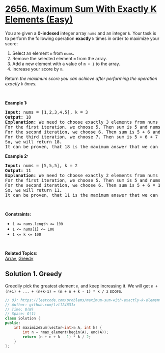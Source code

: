 # [2656. Maximum Sum With Exactly K Elements  (Easy)](https://leetcode.com/problems/maximum-sum-with-exactly-k-elements)

<p>You are given a <strong>0-indexed</strong> integer array <code>nums</code> and an integer <code>k</code>. Your task is to perform the following operation <strong>exactly</strong> <code>k</code> times in order to maximize your score:</p>
<ol>
	<li>Select an element <code>m</code> from <code>nums</code>.</li>
	<li>Remove the selected element <code>m</code> from the array.</li>
	<li>Add a new element with a value of <code>m + 1</code> to the array.</li>
	<li>Increase your score by <code>m</code>.</li>
</ol>
<p>Return <em>the maximum score you can achieve after performing the operation exactly</em> <code>k</code> <em>times.</em></p>
<p>&nbsp;</p>
<p><strong class="example">Example 1:</strong></p>
<pre><strong>Input:</strong> nums = [1,2,3,4,5], k = 3
<strong>Output:</strong> 18
<strong>Explanation:</strong> We need to choose exactly 3 elements from nums to maximize the sum.
For the first iteration, we choose 5. Then sum is 5 and nums = [1,2,3,4,6]
For the second iteration, we choose 6. Then sum is 5 + 6 and nums = [1,2,3,4,7]
For the third iteration, we choose 7. Then sum is 5 + 6 + 7 = 18 and nums = [1,2,3,4,8]
So, we will return 18.
It can be proven, that 18 is the maximum answer that we can achieve.
</pre>
<p><strong class="example">Example 2:</strong></p>
<pre><strong>Input:</strong> nums = [5,5,5], k = 2
<strong>Output:</strong> 11
<strong>Explanation:</strong> We need to choose exactly 2 elements from nums to maximize the sum.
For the first iteration, we choose 5. Then sum is 5 and nums = [5,5,6]
For the second iteration, we choose 6. Then sum is 5 + 6 = 11 and nums = [5,5,7]
So, we will return 11.
It can be proven, that 11 is the maximum answer that we can achieve.
</pre>
<p>&nbsp;</p>
<p><strong>Constraints:</strong></p>
<ul>
	<li><code>1 &lt;= nums.length &lt;= 100</code></li>
	<li><code>1 &lt;= nums[i] &lt;= 100</code></li>
	<li><code>1 &lt;= k &lt;= 100</code></li>
</ul>
<p>&nbsp;</p>

**Related Topics**:  
[Array](https://leetcode.com/tag/array/), [Greedy](https://leetcode.com/tag/greedy/)

## Solution 1. Greedy

Greedily pick the greatest element `n`, and keep increasing it. We will get `n + (n+1) + ... + (n+k-1) = (n + n + k - 1) * k / 2` score.

```cpp
// OJ: https://leetcode.com/problems/maximum-sum-with-exactly-k-elements
// Author: github.com/lzl124631x
// Time: O(N)
// Space: O(1)
class Solution {
public:
    int maximizeSum(vector<int>& A, int k) {
        int n = *max_element(begin(A), end(A));
        return (n + n + k - 1) * k / 2;
    }
};
```